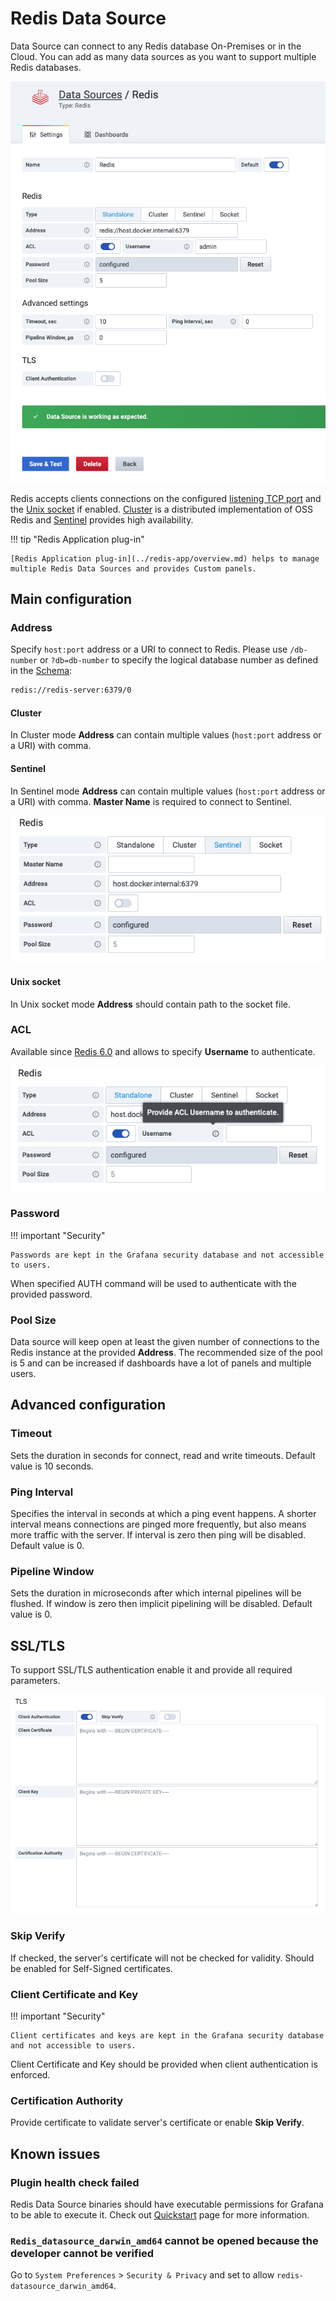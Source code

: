 # Redis Data Source

Data Source can connect to any Redis database On-Premises or in the Cloud. You can add as many data sources as you want to support multiple Redis databases.

![Datasource](../images/redis-datasource/config/config-editor.png)

Redis accepts clients connections on the configured [listening TCP port](#standalone) and the [Unix socket](#unix-socket) if enabled. [Cluster](#cluster) is a distributed implementation of OSS Redis and [Sentinel](#sentinel) provides high availability.

!!! tip "Redis Application plug-in"

    [Redis Application plug-in](../redis-app/overview.md) helps to manage multiple Redis Data Sources and provides Custom panels.

## Main configuration

### Address

Specify `host:port` address or a URI to connect to Redis. Please use `/db-number` or `?db=db-number` to specify the logical database number as defined in the [Schema](https://www.iana.org/assignments/uri-schemes/prov/redis):

```bash
redis://redis-server:6379/0
```

#### Cluster

In Cluster mode **Address** can contain multiple values (`host:port` address or a URI) with comma.

#### Sentinel

In Sentinel mode **Address** can contain multiple values (`host:port` address or a URI) with comma. **Master Name** is required to connect to Sentinel.

![Sentinel configuration](../images/redis-datasource/config/sentinel.png)

#### Unix socket

In Unix socket mode **Address** should contain path to the socket file.

### ACL

Available since [Redis 6.0](https://redis.io/topics/acl) and allows to specify **Username** to authenticate.

![ACL enabled](../images/redis-datasource/config/acl.png)

### Password

!!! important "Security"

    Passwords are kept in the Grafana security database and not accessible to users.

When specified AUTH command will be used to authenticate with the provided password.

### Pool Size

Data source will keep open at least the given number of connections to the Redis instance at the provided **Address**. The recommended size of the pool is 5 and can be increased if dashboards have a lot of panels and multiple users.

## Advanced configuration

### Timeout

Sets the duration in seconds for connect, read and write timeouts. Default value is 10 seconds.

### Ping Interval

Specifies the interval in seconds at which a ping event happens. A shorter interval means connections are pinged more frequently, but also means more traffic with the server. If interval is zero then ping will be disabled. Default value is 0.

### Pipeline Window

Sets the duration in microseconds after which internal pipelines will be flushed. If window is zero then implicit pipelining will be disabled. Default value is 0.

## SSL/TLS

To support SSL/TLS authentication enable it and provide all required parameters.

![TLS enabled](../images/redis-datasource/config/tls.png)

### Skip Verify

If checked, the server's certificate will not be checked for validity. Should be enabled for Self-Signed certificates.

### Client Certificate and Key

!!! important "Security"

    Client certificates and keys are kept in the Grafana security database and not accessible to users.

Client Certificate and Key should be provided when client authentication is enforced.

### Certification Authority

Provide certificate to validate server's certificate or enable **Skip Verify**.

## Known issues

### Plugin health check failed

Redis Data Source binaries should have executable permissions for Grafana to be able to execute it. Check out [Quickstart](../quickstart.md#install-without-internet-access) page for more information.

### `Redis_datasource_darwin_amd64` cannot be opened because the developer cannot be verified

Go to `System Preferences` > `Security & Privacy` and set to allow `redis-datasource_darwin_amd64`.
